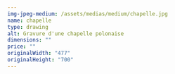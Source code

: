 ```yaml
---
img-jpeg-medium: /assets/medias/medium/chapelle.jpg
name: chapelle
type: drawing
alt: Gravure d'une chapelle polonaise
dimensions: ""
price: ""
originalWidth: "477"
originalHeight: "700"
---
```

